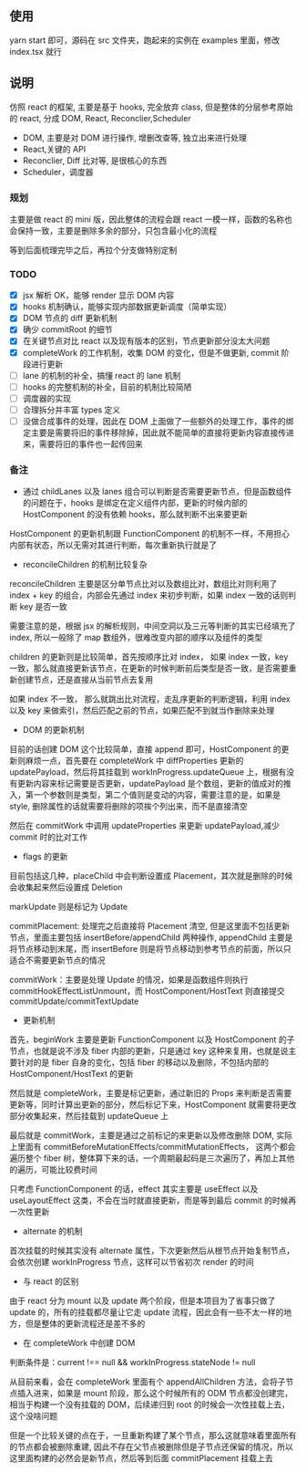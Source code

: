 ## 使用

yarn start 即可，源码在 src 文件夹，跑起来的实例在 examples 里面，修改 index.tsx 就行

## 说明

仿照 react 的框架, 主要是基于 hooks, 完全放弃 class, 但是整体的分层参考原始的 react, 分成 DOM, React, Reconclier,Scheduler

- DOM, 主要是对 DOM 进行操作, 增删改查等, 独立出来进行处理
- React,关键的 API
- Reconclier, Diff 比对等, 是很核心的东西
- Scheduler，调度器

### 规划

主要是做 react 的 mini 版，因此整体的流程会跟 react 一模一样，函数的名称也会保持一致，主要是删除多余的部分，只包含最小化的流程

等到后面梳理完毕之后，再拉个分支做特别定制

### TODO

- [x] jsx 解析 OK，能够 render 显示 DOM 内容
- [x] hooks 机制确认，能够实现内部数据更新调度（简单实现）
- [x] DOM 节点的 diff 更新机制
- [x] 确少 commitRoot 的细节
- [x] 在关键节点对比 react 以及现有版本的区别，节点更新部分没太大问题
- [x] completeWork 的工作机制，收集 DOM 的变化，但是不做更新, commit 阶段进行更新
- [ ] lane 的机制的补全，搞懂 react 的 lane 机制
- [ ] hooks 的完整机制的补全，目前的机制比较简陋
- [ ] 调度器的实现
- [ ] 合理拆分并丰富 types 定义
- [ ] 没做合成事件的处理，因此在 DOM 上面做了一些额外的处理工作，事件的绑定主要是需要将旧的事件移除掉，因此就不能简单的直接将更新内容直接传进来，需要将旧的事件也一起传回来

### 备注

- 通过 childLanes 以及 lanes 组合可以判断是否需要更新节点，但是函数组件的问题在于，hooks 是绑定在定义组件内部，更新的时候内部的 HostComponent 的没有依赖 hooks，那么就判断不出来要更新

HostComponent 的更新机制跟 FunctionComponent 的机制不一样，不用担心内部有状态，所以无需对其进行判断，每次重新执行就是了

- reconcileChildren 的机制比较复杂

reconcileChildren 主要是区分单节点比对以及数组比对，数组比对则利用了 index + key 的组合，内部会先通过 index 来初步判断，如果 index 一致的话则判断 key 是否一致

需要注意的是，根据 jsx 的解析规则，中间空洞以及三元等判断的其实已经填充了 index, 所以一般除了 map 数组外，很难改变内部的顺序以及组件的类型

children 的更新则是比较简单，首先按顺序比对 index， 如果 index 一致，key 一致，那么就直接更新该节点，在更新的时候判断前后类型是否一致，是否需要重新创建节点，还是直接从当前节点去复用

如果 index 不一致， 那么就跳出比对流程，走乱序更新的判断逻辑，利用 index 以及 key 来做索引，然后匹配之前的节点，如果匹配不到就当作删除来处理

- DOM 的更新机制

目前的话创建 DOM 这个比较简单，直接 append 即可，HostComponent 的更新则麻烦一点，首先要在 completeWork 中 diffProperties 更新的 updatePayload，然后将其挂载到 workInProgress.updateQueue 上，根据有没有更新内容来标记需要是否更新，updatePayload 是个数组，更新的值成对的推入，第一个参数则是类型，第二个值则是变动的内容，需要注意的是，如果是 style, 删除属性的话就需要将删除的项挨个列出来，而不是直接清空

然后在 commitWork 中调用 updateProperties 来更新 updatePayload,减少 commit 时的比对工作

- flags 的更新

目前包括这几种，placeChild 中会判断设置成 Placement，其次就是删除的时候会收集起来然后设置成 Deletion

markUpdate 则是标记为 Update

commitPlacement: 处理完之后直接将 Placement 清空, 但是这里面不包括更新节点，里面主要包括 insertBefore/appendChild 两种操作, appendChild 主要是将节点移动到末尾，而 insertBefore 则是将节点移动到参考节点的前面，所以只适合不需要更新节点的情况

commitWork：主要是处理 Update 的情况，如果是函数组件则执行 commitHookEffectListUnmount，而 HostComponent/HostText 则直接提交 commitUpdate/commitTextUpdate

- 更新机制

首先，beginWork 主要是更新 FunctionComponent 以及 HostComponent 的子节点，也就是说不涉及 fiber 内部的更新，只是通过 key 这种来复用，也就是说主要针对的是 fiber 自身的变化，包括 fiber 的移动以及删除，不包括内部的 HostComponent/HostText 的更新

然后就是 completeWork，主要是标记更新，通过新旧的 Props 来判断是否需要更新等，同时计算出更新的部分，然后标记下来，HostComponent 就需要将更改部分收集起来，然后挂载到 updateQueue 上

最后就是 commitWork，主要是通过之前标记的来更新以及修改删除 DOM, 实际上里面有 commitBeforeMutationEffects/commitMutationEffects， 这两个都会遍历整个 fiber 树，整体算下来的话，一个周期最起码是三次遍历了，再加上其他的遍历，可能比较费时间

只考虑 FunctionComponent 的话，effect 其实主要是 useEffect 以及 useLayoutEffect 这类，不会在当时就直接更新，而是等到最后 commit 的时候再一次性更新

- alternate 的机制

首次挂载的时候其实没有 alternate 属性，下次更新然后从根节点开始复制节点，会依次创建 workInProgress 节点，这样可以节省初次 render 的时间

- 与 react 的区别

由于 react 分为 mount 以及 update 两个阶段，但是本项目为了省事只做了 update 的，所有的挂载都尽量让它走 update 流程，因此会有一些不太一样的地方，但是整体的更新流程还是差不多的

- 在 completeWork 中创建 DOM

判断条件是：current !== null && workInProgress.stateNode != null

从目前来看，会在 completeWork 里面有个 appendAllChildren 方法，会将子节点插入进来，如果是 mount 阶段，那么这个时候所有的 ODM 节点都没创建完，相当于构建一个没有挂载的 DOM，后续递归到 root 的时候会一次性挂载上去，这个没啥问题

但是一个比较关键的点在于，一旦重新构建了某个节点，那么这就意味着里面所有的节点都会被删除重建, 因此不存在父节点被删除但是子节点还保留的情况，所以这里面构建的必然会是新节点，然后等到后面 commitPlacement 挂载上去
